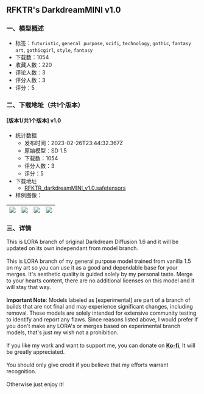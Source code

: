 ## RFKTR's DarkdreamMINI v1.0
### 一、模型概述

- 标签：`futuristic`, `general purpose`, `scifi`, `technology`, `gothic`, `fantasy art`, `gothicgirl`, `style`, `fantasy`
- 下载数：1054
- 收藏人数：220
- 评论人数：3
- 评分人数：3
- 评分：5

### 二、下载地址（共1个版本）

#### [版本1/共1个版本] v1.0

- 统计数据
  - 发布时间：2023-02-26T23:44:32.367Z
  - 原始模型：SD 1.5
  - 下载数：1054
  - 评分人数：3
  - 评分：5
- 下载地址
  - [RFKTR_darkdreamMINI_v1.0.safetensors](https://civitai.com/api/download/models/9472)
- 样例图像：

| <img src="https://image.civitai.com/xG1nkqKTMzGDvpLrqFT7WA/fb46b3be-d0c1-4f58-3d7b-11fd0a6f0900/width=450/91129.jpeg" /> | <img src="https://image.civitai.com/xG1nkqKTMzGDvpLrqFT7WA/6ef021c1-2b86-4970-fa1d-e86dafb0e400/width=450/91118.jpeg" /> | <img src="https://image.civitai.com/xG1nkqKTMzGDvpLrqFT7WA/637d23d8-b18b-4e40-2810-9caf6c76d100/width=450/91128.jpeg" /> | <img src="https://image.civitai.com/xG1nkqKTMzGDvpLrqFT7WA/6acf479c-440e-445a-02a6-780dcf8d0900/width=450/91127.jpeg" /> |
| ---- | ---- | ---- | ---- |


### 三、详情
<p>This is LORA branch of original Darkdream Diffusion 1.6 and it will be updated on its own independant from model branch.<br /><br />This is LORA branch of my general purpose model trained from vanilla 1.5 on my art so you can use it as a good and dependable base for your merges. It's aesthetic quality is guided solely by my personal taste. Merge to your hearts content, there are no additional licenses on this model and it will stay that way.<br /><br /><strong>Important Note</strong>: Models labeled as [experimental] are part of a branch of builds that are not final and may experience significant changes, including removal. These models are solely intended for extensive community testing to identify and report any flaws. Since reasons listed above, I would prefer if you don't make any LORA's or merges based on experimental branch models, that's just my wish not a prohibition.<br /><br />If you like my work and want to support me, you can donate on <a target="_blank" rel="ugc" href="https://ko-fi.com/rfktr"><strong>Ko-fi</strong></a>, It will be greatly appreciated.<br /><br />You should only give credit if you believe that my efforts warrant recognition.<br /><br />Otherwise just enjoy it!</p>